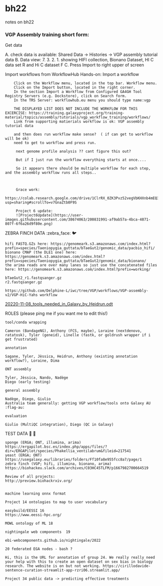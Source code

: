 # bh22
notes on bh22

### VGP Assembly training short form:

Get data

A. check data is available: Shared Data -> Histories -> VGP assembly tutorial data  <Click name>
B. Data view: 7. 3. 2. 1. showing HIFI collection, Bionano Dataset, HI C data set R and Hi C dataset F 
C. Press Import  to right upper of screen

Import workflows from WorkflowHub
  Hands-on: Import a workflow

        Click on the Workflow menu, located in the top bar. Workflow menu.
        Click on the Import button, located in the right corner.
        In the section Import a Workflow from Configured GA4GH Tool Registry Servers (e.g. Dockstore), click on Search form.
        In the TRS Server: workflowhub.eu menu you should type name:vgp
        
        THE DISPLAYED LIST DOES NOT INCLUDE THE WORKFLOW FOR THIS EXCERCISE: https://training.galaxyproject.org/training-material/topics/assembly/tutorials/vgp_workflow_training/workflows/
        Link from supporting matierials workflow is ok: VGP assembly tutorial data
        
        and then does run workflow make sense?  ( if can get to workflow will be ok)
        need to get to workflow and press run.
         
         next genome profile analysis ?? cant figure this out?
         
         But if I just run the workflow everything starts at once.... 
         
         So it appears there should be multiple workflow for each step, and the assembly workflow runs all steps..
         
         
         
         Grace work:
         https://colab.research.google.com/drive/1ClrRX_0ZK3Pvz52vegVbKHXnb4mEQ3gq?usp=sharing#scrollTo=v7GnaZtb0F9S
         
         Project 6 update:
         ![Project6Update](https://user-images.githubusercontent.com/38674063/200831991-af9ab57a-4bca-4871-807f-6f6a26d9f80e.png)
         
ZEBRA FINCH DATA :zebra_face: :bird:

    hifi FASTQ.GZs here: https://genomeark.s3.amazonaws.com/index.html?prefix=species/Taeniopygia_guttata/bTaeGut2/genomic_data/pacbio_hifi/
    bionano CMAP (the DLE1 one) here: https://genomeark.s3.amazonaws.com/index.html?prefix=species/Taeniopygia_guttata/bTaeGut2/genomic_data/bionano/
    the arima reads are over many lanes so just use the concatenated files here: https://genomeark.s3.amazonaws.com/index.html?prefix=working/

    bTaeGut2_r1.fastqsanger.gz
    r2.fastqsanger.gz
    
    https://github.com/Delphine-L/iwc/tree/VGP/workflows/VGP-assembly-v2/VGP-HiC-Yahs workflow
    
    
[20220-11-08_tools_needed_in_Galaxy_by_Heidrun.odt](https://github.com/jo-mc/bh22/files/9971083/20220-11-08_tools_needed_in_Galaxy_by_Heidrun.odt)

ROLES (please ping me if you want me to edit this!)

    tool/conda wrapping

    Cameron (BandageNG), Anthony (FCS, maybe), Loraine (nextdenovo, ratatosk), Tyler (geneid), Linelle (fastk, or goldrush wrapper if i get frustrated)

    annotation

    Sagane, Tyler, Jèssica, Heidrun, Anthony (existing annotation workflow?), Loraine, Dima

    ONT assembly

    Tyler, Jèssica, Nando, Nadège
    Diego (early testing)

    general assembly

    Nadège, Diego, Giulio
    Australia team generally: getting VGP workflow/tools onto Galaxy AU :flag-au: 

    evaluation

    Giulio (MultiQC integration), Diego (QC in Galaxy)

TEST DATA :sponge: :petri_dish:

    sponge (ERGA; ONT, illumina, arima) https://ergapilot.bsc.es/index.php/apps/files/?dir=/ERGAPilot/species/Phakellia_ventilabrum&fileid=217541
    yeast (ERGA; ONT) https://usegalaxy.eu/libraries/folders/Ff10fa8e955fcc8a7/page/1
    zebra finch (VGP; hifi, illumina, bionano, arima) https://biohackeu.slack.com/archives/C03HC45TLFM/p1667982700664519
    
    Review of all projects:
    http://preview.biohackrxiv.org/
    
    
    machine learning onnx format
    
    Project 14 ontologies to map to user vocabulary
    
    easybuild/EESSI 16
    https://www.eessi-hpc.org/
    
    MOWL ontology of ML 18
    
    nightingale web components  19
    
    ebi-webcomponents.github.io/nightingale/2022
    
    20 federated EGA nodes - bash ?
    
    Hi, this is the URL for annotation of group 24. We really really need your help with this to create an open dataset on sex bias in biology research. The website is on but not working. https://cirillodavide-sentence-curation-streamlit-app-rzri06.streamlit.app/
    
    Project 34 public data -> predicting effective treatments
